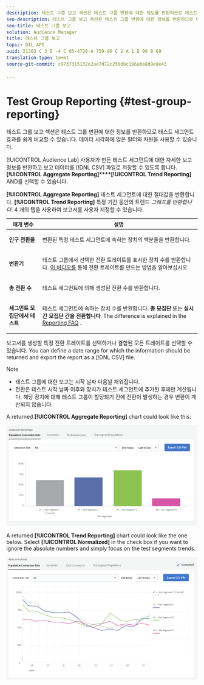 ```yaml
---
description: 테스트 그룹 보고 섹션은 테스트 그룹 변환에 대한 정보를 반환하므로 테스트 세그먼트 효과를 쉽게 비교할 수 있습니다. 데이터 시각화에 많은 필터와 차원을 사용할 수 있습니다.
seo-description: 테스트 그룹 보고 섹션은 테스트 그룹 변환에 대한 정보를 반환하므로 테스트 세그먼트 효과를 쉽게 비교할 수 있습니다. 데이터 시각화에 많은 필터와 차원을 사용할 수 있습니다.
seo-title: 테스트 그룹 보고
solution: Audience Manager
title: 테스트 그룹 보고
topic: DIL API
uuid: 21303 C 3 E -4 C 05-4728-A 759-96 C 2 A 1 D 99 B 69
translation-type: tm+mt
source-git-commit: c9737315132e2ae7d72c250d8c196abe8d9e0e43

---
```



# Test Group Reporting {#test-group-reporting}

테스트 그룹 보고 섹션은 테스트 그룹 변환에 대한 정보를 반환하므로 테스트 세그먼트 효과를 쉽게 비교할 수 있습니다. 데이터 시각화에 많은 필터와 차원을 사용할 수 있습니다.

[!UICONTROL Audience Lab] 사용자가 만든 테스트 세그먼트에 대한 자세한 보고 정보를 반환하고 보고 데이터를 [!DNL CSV] 파일로 저장할 수 있도록 합니다. **[!UICONTROL Aggregate Reporting]****[!UICONTROL Trend Reporting]** AND를 선택할 수 있습니다.

**[!UICONTROL Aggregate Reporting]** 테스트 세그먼트에 대한 절대값을 반환합니다. **[!UICONTROL Trend Reporting]** 특정 기간 동안의 트렌드 *그래프를 반환합니다*. 4 개의 탭을 사용하여 보고서를 사용자 지정할 수 있습니다.

<table id="table_446384AE9A36408A9C570CB7DB72C3D6"> 
 <thead> 
  <tr> 
   <th colname="col1" class="entry"> 매개 변수 </th> 
   <th colname="col2" class="entry"> 설명 </th> 
  </tr> 
 </thead>
 <tbody> 
  <tr> 
   <td colname="col1"> <p> <b><span class="uicontrol"> 인구 전환율</span></b> </p> </td> 
   <td colname="col2"> <p>변환된 특정 테스트 세그먼트에 속하는 장치의 백분율을 반환합니다. </p> </td> 
  </tr> 
  <tr> 
   <td colname="col1"> <p> <b><span class="uicontrol"> 변환기</span></b> </p> </td> 
   <td colname="col2"> <p>테스트 그룹에서 선택한 전환 트레이트를 표시한 장치 수를 반환합니다. <a href="https://helpx.adobe.com/audience-manager/kt/using/creating-conversion-traits-feature-video-use.html" format="https" scope="external"> 이 비디오를</a> 통해 전환 트레이트를 만드는 방법을 알아보십시오. </p> </td> 
  </tr> 
  <tr> 
   <td colname="col1"> <p> <b><span class="uicontrol"> 총 전환 수</span></b> </p> </td> 
   <td colname="col2"> <p>테스트 세그먼트에 의해 생성된 전환 수를 반환합니다. </p> </td> 
  </tr> 
  <tr> 
   <td colname="col1"> <p> <b><span class="uicontrol"> 세그먼트 모집단에서 테스트</span></b> </p> </td> 
   <td colname="col2"> <p>테스트 세그먼트에 속하는 장치 수를 반환합니다. <b><span class="uicontrol"> 총 모집단</span></b> 또는 <b><span class="uicontrol"> 실시간 모집단 간을 전환합니다</span></b>. The difference is explained in the <a href="../../faq/faq-reporting.md"> Reporting FAQ</a> . </p> </td>
  </tr>
 </tbody>
</table>

보고서를 생성할 특정 전환 트레이트를 선택하거나 결합된 모든 트레이트를 선택할 수 있습니다. You can define a date range for which the information should be returned and export the report as a [!DNL CSV] file.

>[!NOTE]
>
>* 테스트 그룹에 대한 보고는 시작 날짜 다음날 채워집니다.
>* 전환은 테스트 시작 날짜 이후와 장치가 테스트 세그먼트에 추가된 후에만 계산됩니다. 해당 장치에 대해 테스트 그룹이 할당되기 전에 전환이 발생하는 경우 변환이 계산되지 않습니다.


A returned **[!UICONTROL Aggregate Reporting]** chart could look like this:

![](assets/aggregate-reporting.PNG)

A returned **[!UICONTROL Trend Reporting]** chart could look like the one below. Select **[!UICONTROL Normalized]** in the check box if you want to ignore the absolute numbers and simply focus on the test segments trends.

![](assets/trend-reporting.PNG)